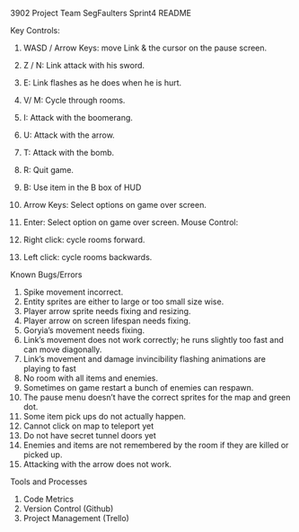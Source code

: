 3902 Project
Team SegFaulters
Sprint4 README

Key Controls:
1. WASD / Arrow Keys: move Link & the cursor on the pause screen.
2. Z / N: Link attack with his sword.
3. E: Link flashes as he does when he is hurt.
4. V/ M: Cycle through rooms.
5. I: Attack with the boomerang.
6. U: Attack with the arrow.
7. T: Attack with the bomb.
8. R: Quit game.
9. B: Use item in the B box of HUD

10. Arrow Keys: Select options on game over screen.
11. Enter: Select option on game over screen.
Mouse Control:
   1. Right click: cycle rooms forward.
   2. Left click: cycle rooms backwards.


Known Bugs/Errors
   1. Spike movement incorrect.
   2. Entity sprites are either to large or too small size wise.
   3. Player arrow sprite needs fixing and resizing.
   4. Player arrow on screen lifespan needs fixing.
   5. Goryia’s movement needs fixing.
   6. Link’s movement does not work correctly; he runs slightly too fast and can move diagonally.
   7. Link’s movement and damage invincibility flashing animations are playing to fast
   8. No room with all items and enemies.
   9. Sometimes on game restart a bunch of enemies can respawn.
   10. The pause menu doesn’t have the correct sprites for the map and green dot.
   11. Some item pick ups do not actually happen.
   12. Cannot click on map to teleport yet
   13. Do not have secret tunnel doors yet
   14. Enemies and items are not remembered by the room if they are killed or picked up.
   15. Attacking with the arrow does not work.


Tools and Processes 
   1. Code Metrics
   2. Version Control (Github)
   3. Project Management (Trello)